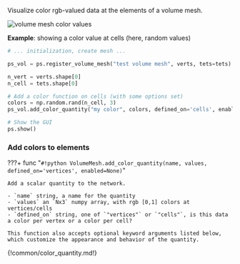 Visualize color rgb-valued data at the elements of a volume mesh.

![volume mesh color values]([[url.prefix]]/media/volume_color.jpg)

**Example**: showing a color value at cells (here, random values)
```python
# ... initialization, create mesh ...

ps_vol = ps.register_volume_mesh("test volume mesh", verts, tets=tets)

n_vert = verts.shape[0]
n_cell = tets.shape[0]

# Add a color function on cells (with some options set)
colors = np.random.rand(n_cell, 3)
ps_vol.add_color_quantity("my color", colors, defined_on='cells', enabled=True)

# Show the GUI
ps.show()
```

### Add colors to elements

???+ func "`#!python VolumeMesh.add_color_quantity(name, values, defined_on='vertices', enabled=None)`"

    Add a scalar quantity to the network.

    - `name` string, a name for the quantity
    - `values` an `Nx3` numpy array, with rgb [0,1] colors at vertices/cells
    - `defined_on` string, one of `"vertices"` or `"cells"`, is this data a color per vertex or a color per cell?

    This function also accepts optional keyword arguments listed below, which customize the appearance and behavior of the quantity.

    
{!common/color_quantity.md!}
